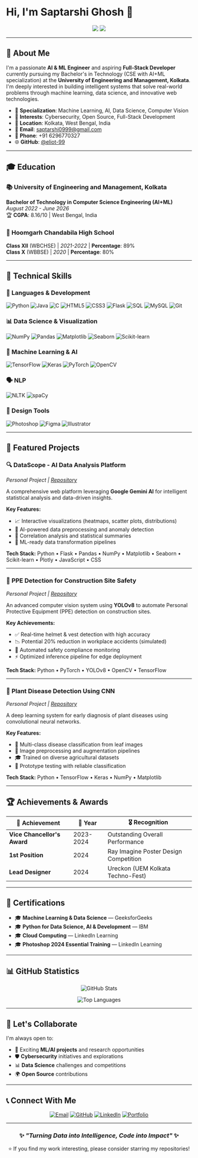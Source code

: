 # Hi, I'm Saptarshi Ghosh 👋

<div align="center">
  <img src="https://img.shields.io/badge/Machine%20Learning%20%7C%20AI%20%7C%20Data%20Science-enthusiast-blue?style=for-the-badge" />
  <img src="https://img.shields.io/badge/Based%20in-Kolkata%2C%20India-brightgreen?style=for-the-badge" />
</div>

---

## 🎯 About Me

I'm a passionate **AI & ML Engineer** and aspiring **Full-Stack Developer** currently pursuing my Bachelor's in Technology (CSE with AI+ML specialization) at the **University of Engineering and Management, Kolkata**. I'm deeply interested in building intelligent systems that solve real-world problems through machine learning, data science, and innovative web technologies.

- 🧠 **Specialization**: Machine Learning, AI, Data Science, Computer Vision
- 🔐 **Interests**: Cybersecurity, Open Source, Full-Stack Development
- 📍 **Location**: Kolkata, West Bengal, India
- 📧 **Email**: [saptarshi0999@gmail.com](mailto:saptarshi0999@gmail.com)
- 📱 **Phone**: +91 6296770327
- 🌐 **GitHub**: [@eliot-99](https://github.com/eliot-99)

---

## 🎓 Education

### 📚 University of Engineering and Management, Kolkata
**Bachelor of Technology in Computer Science Engineering (AI+ML)**  
*August 2022 - June 2026*  
🏆 **CGPA**: 8.16/10 | West Bengal, India

### 📖 Hoomgarh Chandabila High School
**Class XII** (WBCHSE) | *2021-2022* | **Percentage**: 89%  
**Class X** (WBBSE) | *2020* | **Percentage**: 80%

---

## 💼 Technical Skills

### 🔧 Languages & Development
![Python](https://img.shields.io/badge/Python-3776AB?style=flat-square&logo=python&logoColor=white)
![Java](https://img.shields.io/badge/Java-007396?style=flat-square&logo=java&logoColor=white)
![C](https://img.shields.io/badge/C-A8B9CC?style=flat-square&logo=c&logoColor=white)
![HTML5](https://img.shields.io/badge/HTML5-E34F26?style=flat-square&logo=html5&logoColor=white)
![CSS3](https://img.shields.io/badge/CSS3-1572B6?style=flat-square&logo=css3&logoColor=white)
![Flask](https://img.shields.io/badge/Flask-000000?style=flat-square&logo=flask&logoColor=white)
![SQL](https://img.shields.io/badge/SQL-336791?style=flat-square&logo=postgresql&logoColor=white)
![MySQL](https://img.shields.io/badge/MySQL-005C87?style=flat-square&logo=mysql&logoColor=white)
![Git](https://img.shields.io/badge/Git-F05032?style=flat-square&logo=git&logoColor=white)

### 📊 Data Science & Visualization
![NumPy](https://img.shields.io/badge/NumPy-013243?style=flat-square&logo=numpy&logoColor=white)
![Pandas](https://img.shields.io/badge/Pandas-150458?style=flat-square&logo=pandas&logoColor=white)
![Matplotlib](https://img.shields.io/badge/Matplotlib-11557C?style=flat-square)
![Seaborn](https://img.shields.io/badge/Seaborn-0C55A0?style=flat-square)
![Scikit-learn](https://img.shields.io/badge/Scikit--learn-F7931E?style=flat-square&logo=scikit-learn&logoColor=white)

### 🤖 Machine Learning & AI
![TensorFlow](https://img.shields.io/badge/TensorFlow-FF6F00?style=flat-square&logo=tensorflow&logoColor=white)
![Keras](https://img.shields.io/badge/Keras-D00000?style=flat-square&logo=keras&logoColor=white)
![PyTorch](https://img.shields.io/badge/PyTorch-EE4C2C?style=flat-square&logo=pytorch&logoColor=white)
![OpenCV](https://img.shields.io/badge/OpenCV-5C3EE8?style=flat-square&logo=opencv&logoColor=white)

### 🗣️ NLP
![NLTK](https://img.shields.io/badge/NLTK-2E8B57?style=flat-square)
![spaCy](https://img.shields.io/badge/spaCy-09A3D5?style=flat-square)

### 🎨 Design Tools
![Photoshop](https://img.shields.io/badge/Photoshop-31A8FF?style=flat-square&logo=adobe-photoshop&logoColor=white)
![Figma](https://img.shields.io/badge/Figma-F24E1E?style=flat-square&logo=figma&logoColor=white)
![Illustrator](https://img.shields.io/badge/Illustrator-FF9A00?style=flat-square&logo=adobe-illustrator&logoColor=white)

---

## 🚀 Featured Projects

### 🔍 **DataScope - AI Data Analysis Platform**
*Personal Project | [Repository](https://github.com/eliot-99)*

A comprehensive web platform leveraging **Google Gemini AI** for intelligent statistical analysis and data-driven insights.

**Key Features:**
- 📈 Interactive visualizations (heatmaps, scatter plots, distributions)
- 🧠 AI-powered data preprocessing and anomaly detection
- 🔗 Correlation analysis and statistical summaries
- 🚀 ML-ready data transformation pipelines

**Tech Stack:** Python • Flask • Pandas • NumPy • Matplotlib • Seaborn • Scikit-learn • Plotly • JavaScript • CSS

---

### 🦺 **PPE Detection for Construction Site Safety**
*Personal Project | [Repository](https://github.com/eliot-99)*

An advanced computer vision system using **YOLOv8** to automate Personal Protective Equipment (PPE) detection on construction sites.

**Key Achievements:**
- ✅ Real-time helmet & vest detection with high accuracy
- 📉 Potential 20% reduction in workplace accidents (simulated)
- 🎯 Automated safety compliance monitoring
- ⚡ Optimized inference pipeline for edge deployment

**Tech Stack:** Python • PyTorch • YOLOv8 • OpenCV • TensorFlow

---

### 🌱 **Plant Disease Detection Using CNN**
*Personal Project | [Repository](https://github.com/eliot-99)*

A deep learning system for early diagnosis of plant diseases using convolutional neural networks.

**Key Features:**
- 🔬 Multi-class disease classification from leaf images
- 📸 Image preprocessing and augmentation pipelines
- 🎓 Trained on diverse agricultural datasets
- 🌾 Prototype testing with reliable classification

**Tech Stack:** Python • TensorFlow • Keras • NumPy • Matplotlib

---

## 🏆 Achievements & Awards

<div align="center">

| 🥇 Achievement | 📅 Year | 🎖️ Recognition |
|---|---|---|
| **Vice Chancellor's Award** | 2023-2024 | Outstanding Overall Performance |
| **1st Position** | 2024 | Ray Imagine Poster Design Competition |
| **Lead Designer** | 2024 | Ureckon (UEM Kolkata Techno-Fest) |

</div>

---

## 📜 Certifications

- 🎓 **Machine Learning & Data Science** — GeeksforGeeks
- 🎓 **Python for Data Science, AI & Development** — IBM
- 🎓 **Cloud Computing** — LinkedIn Learning
- 🎓 **Photoshop 2024 Essential Training** — LinkedIn Learning

---

## 📊 GitHub Statistics

<div align="center">

![GitHub Stats](https://github-readme-stats.vercel.app/api?username=eliot-99&show_icons=true&theme=radical&hide_border=true)

![Top Languages](https://github-readme-stats.vercel.app/api/top-langs/?username=eliot-99&layout=compact&theme=radical&hide_border=true)

</div>

---

## 🤝 Let's Collaborate

I'm always open to:
- 🔬 Exciting **ML/AI projects** and research opportunities
- 🛡️ **Cybersecurity** initiatives and explorations
- 📊 **Data Science** challenges and competitions
- 🌍 **Open Source** contributions

---

## 📞 Connect With Me

<div align="center">

[![Email](https://img.shields.io/badge/Email-D14836?style=for-the-badge&logo=gmail&logoColor=white)](mailto:saptarshi0999@gmail.com)
[![GitHub](https://img.shields.io/badge/GitHub-181717?style=for-the-badge&logo=github&logoColor=white)](https://github.com/eliot-99)
[![LinkedIn](https://img.shields.io/badge/LinkedIn-0A66C2?style=for-the-badge&logo=linkedin&logoColor=white)](https://linkedin.com)
[![Portfolio](https://img.shields.io/badge/Portfolio-FF6B6B?style=for-the-badge&logo=safari&logoColor=white)](https://yourportfolio.com)

</div>

---

<div align="center">

### ✨ *"Turning Data into Intelligence, Code into Impact"* ✨

⭐ If you find my work interesting, please consider starring my repositories!

</div>
